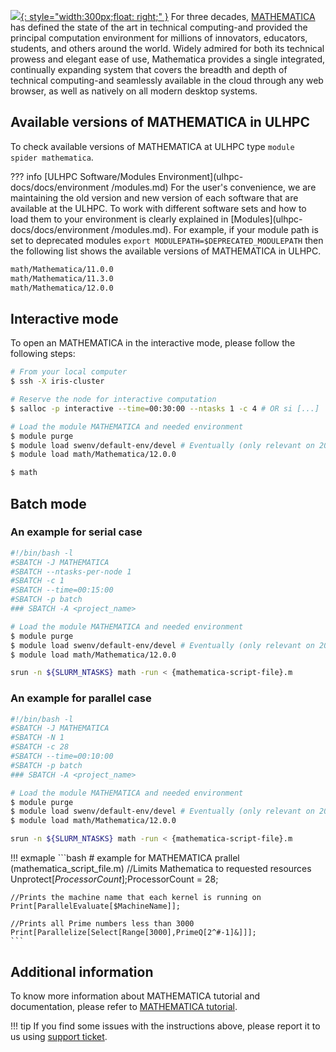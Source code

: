 [![](https://company.wolfram.com/data/press-center/uploads/2016/07/Thumb_Mathematica.png){: style="width:300px;float: right;" }](https://www.wolfram.com/mathematica/)
For three decades, [MATHEMATICA](https://www.wolfram.com/mathematica/) has defined the state of the art in technical
computing-and provided the principal computation environment for millions of
innovators, educators, students, and others around the world.
Widely admired for both its technical prowess and elegant ease of use, Mathematica provides a single integrated,
continually expanding system that covers the breadth and depth of technical
computing-and seamlessly available in the cloud through any web browser, as well as natively on all modern desktop systems.

## Available versions of MATHEMATICA in ULHPC
To check available versions of MATHEMATICA at ULHPC type `module spider mathematica`.

??? info [ULHPC Software/Modules Environment](ulhpc-docs/docs/environment
     /modules.md)
     For the user's convenience, we are maintaining the old
     version and new version of each software that are available at
     the ULHPC. To work with different software sets and how to
     load them to your environment is clearly
     explained in [Modules](ulhpc-docs/docs/environment
     /modules.md). For example, if your module path is set to deprecated modules
     `export MODULEPATH=$DEPRECATED_MODULEPATH` then
     the following list shows the available versions of MATHEMATICA in ULHPC.
     
```bash
math/Mathematica/11.0.0
math/Mathematica/11.3.0
math/Mathematica/12.0.0
```

## Interactive mode
To open an MATHEMATICA in the interactive mode, please follow the following steps:

```bash
# From your local computer
$ ssh -X iris-cluster

# Reserve the node for interactive computation
$ salloc -p interactive --time=00:30:00 --ntasks 1 -c 4 # OR si [...]

# Load the module MATHEMATICA and needed environment
$ module purge
$ module load swenv/default-env/devel # Eventually (only relevant on 2019a software environment) 
$ module load math/Mathematica/12.0.0

$ math
```

## Batch mode
### An example for serial case

```bash
#!/bin/bash -l
#SBATCH -J MATHEMATICA
#SBATCH --ntasks-per-node 1
#SBATCH -c 1
#SBATCH --time=00:15:00
#SBATCH -p batch
### SBATCH -A <project_name>

# Load the module MATHEMATICA and needed environment
$ module purge
$ module load swenv/default-env/devel # Eventually (only relevant on 2019a software environment) 
$ module load math/Mathematica/12.0.0

srun -n ${SLURM_NTASKS} math -run < {mathematica-script-file}.m

```

### An example for parallel case

```bash
#!/bin/bash -l
#SBATCH -J MATHEMATICA
#SBATCH -N 1
#SBATCH -c 28
#SBATCH --time=00:10:00
#SBATCH -p batch
### SBATCH -A <project_name>

# Load the module MATHEMATICA and needed environment
$ module purge
$ module load swenv/default-env/devel # Eventually (only relevant on 2019a software environment) 
$ module load math/Mathematica/12.0.0

srun -n ${SLURM_NTASKS} math -run < {mathematica-script-file}.m

```

!!! exmaple
    ```bash
    # example for MATHEMATICA prallel (mathematica_script_file.m)
    //Limits Mathematica to requested resources
    Unprotect[$ProcessorCount];$ProcessorCount = 28;

    //Prints the machine name that each kernel is running on
    Print[ParallelEvaluate[$MachineName]];

    //Prints all Prime numbers less than 3000
    Print[Parallelize[Select[Range[3000],PrimeQ[2^#-1]&]]];
    ``` 



## Additional information
To know more information about MATHEMATICA tutorial and documentation,
please refer to [MATHEMATICA tutorial](https://www.wolfram.com/language/fast-introduction-for-math-students/en/).

!!! tip
    If you find some issues with the instructions above,
    please report it to us using [support ticket](https://hpc.uni.lu/support).

